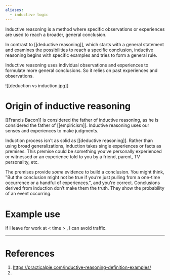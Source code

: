 ```yaml
---
aliases:
  - inductive logic
---
```

Inductive reasoning is a method where specific observations or experiences are used to reach a broader, general conclusion. 

In contrast to [[deductive reasoning]], which starts with a general statement and examines the possibilities to reach a specific conclusion, inductive reasoning begins with specific examples and tries to form a general rule.

Inductive reasoning uses individual observations and experiences to formulate more general conclusions. So it relies on past experiences and observations. 

![[deduction vs induction.jpg]]
# Origin of inductive reasoning
[[Francis Bacon]] is considered the father of inductive reasoning, as he is considered the father of [[empiricism]]. Inductive reasoning uses our senses and experiences to make judgments.

Induction process isn't as solid as [[deductive reasoning]]. Rather than using broad generalizations, induction takes single experiences or facts as premises. This premise could be something you’ve personally experienced or witnessed or an experience told to you by a friend, parent, TV personality, etc. 

The premises provide _some_ evidence to build a conclusion. You might think, "But the conclusion might not be true if you’re just pulling from a one-time occurrence or a handful of experiences.", and you're correct. Conclusions derived from induction don’t make them the truth. They show the probability of an event occurring. 

# Example use
If I leave for work at < time > , I can avoid traffic.


---
# References
1. https://practicalpie.com/inductive-reasoning-definition-examples/
2. 